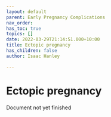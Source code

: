 ```yaml
---
layout: default
parent: Early Pregnancy Complications
nav_order: 
has_toc: true
topics: []
date: 2022-03-29T21:14:51.000+10:00
title: Ectopic pregnancy
has_children: false
author: Isaac Hanley

---
```

# Ectopic pregnancy

Document not yet finished
